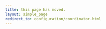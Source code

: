 ```yaml
---
title: this page has moved.
layout: simple_page
redirect_to: configuration/coordinator.html
---
```

